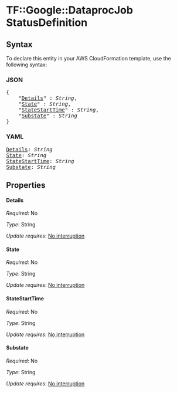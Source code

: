 # TF::Google::DataprocJob StatusDefinition

## Syntax

To declare this entity in your AWS CloudFormation template, use the following syntax:

### JSON

<pre>
{
    "<a href="#details" title="Details">Details</a>" : <i>String</i>,
    "<a href="#state" title="State">State</a>" : <i>String</i>,
    "<a href="#statestarttime" title="StateStartTime">StateStartTime</a>" : <i>String</i>,
    "<a href="#substate" title="Substate">Substate</a>" : <i>String</i>
}
</pre>

### YAML

<pre>
<a href="#details" title="Details">Details</a>: <i>String</i>
<a href="#state" title="State">State</a>: <i>String</i>
<a href="#statestarttime" title="StateStartTime">StateStartTime</a>: <i>String</i>
<a href="#substate" title="Substate">Substate</a>: <i>String</i>
</pre>

## Properties

#### Details

_Required_: No

_Type_: String

_Update requires_: [No interruption](https://docs.aws.amazon.com/AWSCloudFormation/latest/UserGuide/using-cfn-updating-stacks-update-behaviors.html#update-no-interrupt)

#### State

_Required_: No

_Type_: String

_Update requires_: [No interruption](https://docs.aws.amazon.com/AWSCloudFormation/latest/UserGuide/using-cfn-updating-stacks-update-behaviors.html#update-no-interrupt)

#### StateStartTime

_Required_: No

_Type_: String

_Update requires_: [No interruption](https://docs.aws.amazon.com/AWSCloudFormation/latest/UserGuide/using-cfn-updating-stacks-update-behaviors.html#update-no-interrupt)

#### Substate

_Required_: No

_Type_: String

_Update requires_: [No interruption](https://docs.aws.amazon.com/AWSCloudFormation/latest/UserGuide/using-cfn-updating-stacks-update-behaviors.html#update-no-interrupt)


